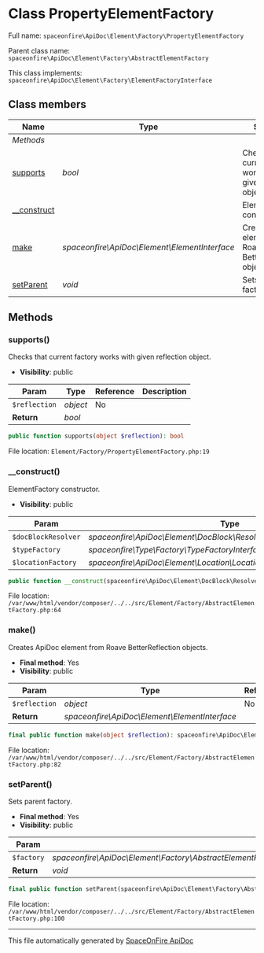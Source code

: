 # Class PropertyElementFactory

Full name: `spaceonfire\ApiDoc\Element\Factory\PropertyElementFactory`

Parent class name: `spaceonfire\ApiDoc\Element\Factory\AbstractElementFactory`

This class implements: `spaceonfire\ApiDoc\Element\Factory\ElementFactoryInterface`

## Class members

| Name                                                                                  | Type                                          | Summary                                                         | Additional                                           |
| ------------------------------------------------------------------------------------- | --------------------------------------------- | --------------------------------------------------------------- | ---------------------------------------------------- |
| _Methods_                                                                             |                                               |                                                                 |                                                      |
| [supports](#spaceonfire_apidoc_element_factory_propertyelementfactory_supports)       | _bool_                                        | Checks that current factory works with given reflection object. | [📢](# "Visibility: public")                         |
| [\_\_construct](#spaceonfire_apidoc_element_factory_abstractelementfactory_construct) |                                               | ElementFactory constructor.                                     | [📢](# "Visibility: public")                         |
| [make](#spaceonfire_apidoc_element_factory_abstractelementfactory_make)               | _spaceonfire\ApiDoc\Element\ElementInterface_ | Creates ApiDoc element from Roave BetterReflection objects.     | [📌](# "Final element") [📢](# "Visibility: public") |
| [setParent](#spaceonfire_apidoc_element_factory_abstractelementfactory_setparent)     | _void_                                        | Sets parent factory.                                            | [📌](# "Final element") [📢](# "Visibility: public") |

## Methods

<a name="spaceonfire_apidoc_element_factory_propertyelementfactory_supports"></a>

### supports()

Checks that current factory works with given reflection object.

-   **Visibility**: public

| Param         | Type     | Reference | Description |
| ------------- | -------- | --------- | ----------- |
| `$reflection` | _object_ | No        |             |
| **Return**    | _bool_   |           |             |

```php
public function supports(object $reflection): bool
```

File location: `Element/Factory/PropertyElementFactory.php:19`

<a name="spaceonfire_apidoc_element_factory_abstractelementfactory_construct"></a>

### \_\_construct()

ElementFactory constructor.

-   **Visibility**: public

| Param               | Type                                                                     | Reference | Description |
| ------------------- | ------------------------------------------------------------------------ | --------- | ----------- |
| `$docBlockResolver` | _spaceonfire\ApiDoc\Element\DocBlock\Resolver\DocBlockResolverInterface_ | No        |             |
| `$typeFactory`      | _spaceonfire\Type\Factory\TypeFactoryInterface_                          | No        |             |
| `$locationFactory`  | _spaceonfire\ApiDoc\Element\Location\LocationFactory_                    | No        |             |

```php
public function __construct(spaceonfire\ApiDoc\Element\DocBlock\Resolver\DocBlockResolverInterface $docBlockResolver, spaceonfire\Type\Factory\TypeFactoryInterface $typeFactory, spaceonfire\ApiDoc\Element\Location\LocationFactory $locationFactory)
```

File location: `/var/www/html/vendor/composer/../../src/Element/Factory/AbstractElementFactory.php:64`

<a name="spaceonfire_apidoc_element_factory_abstractelementfactory_make"></a>

### make()

Creates ApiDoc element from Roave BetterReflection objects.

-   **Final method**: Yes
-   **Visibility**: public

| Param         | Type                                          | Reference | Description |
| ------------- | --------------------------------------------- | --------- | ----------- |
| `$reflection` | _object_                                      | No        |             |
| **Return**    | _spaceonfire\ApiDoc\Element\ElementInterface_ |           |             |

```php
final public function make(object $reflection): spaceonfire\ApiDoc\Element\ElementInterface
```

File location: `/var/www/html/vendor/composer/../../src/Element/Factory/AbstractElementFactory.php:82`

<a name="spaceonfire_apidoc_element_factory_abstractelementfactory_setparent"></a>

### setParent()

Sets parent factory.

-   **Final method**: Yes
-   **Visibility**: public

| Param      | Type                                                                                                                        | Reference | Description |
| ---------- | --------------------------------------------------------------------------------------------------------------------------- | --------- | ----------- |
| `$factory` | _spaceonfire\ApiDoc\Element\Factory\AbstractElementFactory&#124;spaceonfire\ApiDoc\Element\Factory\ElementFactoryInterface_ | No        |             |
| **Return** | _void_                                                                                                                      |           |             |

```php
final public function setParent(spaceonfire\ApiDoc\Element\Factory\AbstractElementFactory|spaceonfire\ApiDoc\Element\Factory\ElementFactoryInterface $factory): void
```

File location: `/var/www/html/vendor/composer/../../src/Element/Factory/AbstractElementFactory.php:100`

---

This file automatically generated by [SpaceOnFire ApiDoc](https://github.com/spaceonfire/apidoc)
